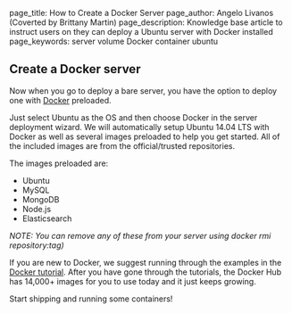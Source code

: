 page_title:       How to Create a Docker Server
page_author:      Angelo Livanos (Coverted by Brittany Martin)
page_description: Knowledge base article to instruct users on they can deploy a Ubuntu server with Docker installed
page_keywords:    server volume Docker container ubuntu 

## Create a Docker server

Now when you go to deploy a bare server, you have the option to deploy one with [Docker](https://www.docker.com/) preloaded. 

Just select Ubuntu as the OS and then choose Docker in the server deployment wizard. We will automatically setup Ubuntu 14.04 LTS with Docker as well as several images preloaded to help you get started. All of the included images are from the official/trusted repositories.

The images preloaded are:

* Ubuntu
* MySQL
* MongoDB
* Node.js
* Elasticsearch

_NOTE: You can remove any of these from your server using docker rmi repository:tag)_

If you are new to Docker, we suggest running through the examples in the [Docker tutorial](https://www.docker.com/tryit/). After you have gone through the tutorials, the Docker Hub has 14,000+ images for you to use today and it just keeps growing.

Start shipping and running some containers! 

